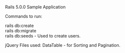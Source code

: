 Rails 5.0.0 Sample Application

Commands to run:

rails db:create
<br>
rails db:migrate
<br>
rails db:seeds  - Used to create users.
<br>

jQuery Files used: DataTable - for Sorting and Pagination.
